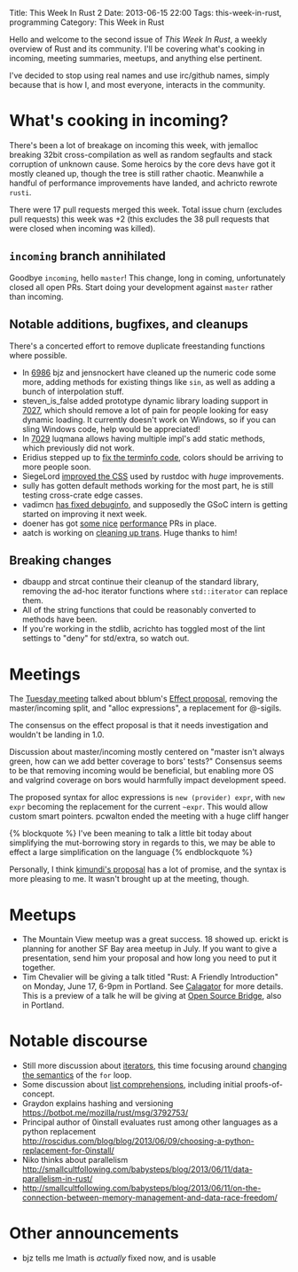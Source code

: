 Title: This Week In Rust 2
Date: 2013-06-15 22:00
Tags: this-week-in-rust, programming
Category: This Week in Rust

Hello and welcome to the second issue of *This Week In Rust*, a weekly overview
of Rust and its community. I'll be covering what's cooking in incoming,
meeting summaries, meetups, and anything else pertinent.

I've decided to stop using real names and use irc/github names, simply because
that is how I, and most everyone, interacts in the community.

<!-- more -->

# What's cooking in incoming?

There's been a lot of breakage on incoming this week, with jemalloc breaking
32bit cross-compilation as well as random segfaults and stack corruption of
unknown cause.  Some heroics by the core devs have got it mostly cleaned up,
though the tree is still rather chaotic. Meanwhile a handful of performance
improvements have landed, and achricto rewrote `rusti`.

There were 17 pull requests merged this week. Total issue churn (excludes pull
requests) this week was +2 (this excludes the 38 pull requests that were
closed when incoming was killed).

## `incoming` branch annihilated

Goodbye `incoming`, hello `master`! This change, long in coming, unfortunately
closed all open PRs. Start doing your development against `master` rather than
incoming.

## Notable additions, bugfixes, and cleanups

There's a concerted effort to remove duplicate freestanding functions where
possible.

- In [6986][is6986] bjz and jensnockert have cleaned up the numeric code some
  more, adding methods for existing things like `sin`, as well as adding a
  bunch of interpolation stuff.
- steven_is_false added prototype dynamic library loading support in
  [7027][is7027], which should remove a lot of pain for people looking for
  easy dynamic loading. It currently doesn't work on Windows, so if you can
  sling Windows code, help would be appreciated!
- In [7029][is7029] luqmana allows having multiple impl's add static methods,
  which previously did not work.
- Eridius stepped up to [fix the terminfo code][tinfo], colors should be
  arriving to more people soon.
- SiegeLord [improved the CSS][css] used by rustdoc with *huge* improvements.
- sully has gotten default methods working for the most part, he is still
  testing cross-crate edge casses.
- vadimcn [has fixed debuginfo][debug], and supposedly the GSoC intern is
  getting started on improving it next week.
- doener has got [some nice][inline] [performance][cache] PRs in place.
- aatch is working on [cleaning up trans][trans]. Huge thanks to him!

## Breaking changes

- dbaupp and strcat continue their cleanup of the standard library, removing
  the ad-hoc iterator functions where `std::iterator` can replace them.
- All of the string functions that could be reasonably converted to methods
  have been.
- If you're working in the stdlib, acrichto has toggled most of the lint
  settings to "deny" for std/extra, so watch out.

# Meetings

The [Tuesday meeting][tues] talked about bblum's [Effect proposal][eff],
removing the master/incoming split, and "alloc expressions", a replacement for
@-sigils.

The consensus on the effect proposal is that it needs investigation and
wouldn't be landing in 1.0.

Discussion about master/incoming mostly centered on "master isn't always
green, how can we add better coverage to bors' tests?" Consensus seems to be
that removing incoming would be beneficial, but enabling more OS and valgrind
coverage on bors would harmfully impact development speed.

The proposed syntax for alloc expressions is `new (provider) expr`, with `new
expr` becoming the replacement for the current `~expr`. This would allow
custom smart pointers. pcwalton ended the meeting with a huge cliff hanger

{% blockquote %}
I've been meaning to talk a little bit today about simplifying the
mut-borrowing story in regards to this, we may be able to effect a large
simplification on the language
{% endblockquote %}

Personally, I think [kimundi's proposal][kim] has a lot of promise, and the
syntax is more pleasing to me. It wasn't brought up at the meeting, though.

# Meetups

- The Mountain View meetup was a great success. 18 showed up. erickt is
  planning for another SF Bay area meetup in July. If you want to give a
  presentation, send him your proposal and how long you need to put it
  together.
- Tim Chevalier will be giving a talk titled "Rust: A Friendly Introduction"
  on Monday, June 17, 6-9pm in Portland. See [Calagator][rafi] for more
  details. This is a preview of a talk he will be giving at [Open Source
  Bridge][osb], also in Portland.

# Notable discourse

- Still more discussion about [iterators][iter], this time focusing around
  [changing the semantics][for] of the `for` loop.
- Some discussion about [list comprehensions][listcomp], including initial
  proofs-of-concept.
- Graydon explains hashing and versioning
  https://botbot.me/mozilla/rust/msg/3792753/
- Principal author of 0install evaluates rust among other languages as a
  python replacement
  http://roscidus.com/blog/blog/2013/06/09/choosing-a-python-replacement-for-0install/
- Niko thinks about parallelism
  http://smallcultfollowing.com/babysteps/blog/2013/06/11/data-parallelism-in-rust/
- http://smallcultfollowing.com/babysteps/blog/2013/06/11/on-the-connection-between-memory-management-and-data-race-freedom/

# Other announcements

- bjz tells me lmath is *actually* fixed now, and is usable

[is6986]: https://github.com/mozilla/rust/pull/6986
[is7027]: https://github.com/mozilla/rust/pull/7027
[is7029]: https://github.com/mozilla/rust/pull/7029
[tues]: https://github.com/mozilla/rust/wiki/Meeting-weekly-2013-06-11
[kim]: https://gist.github.com/Kimundi/5744578
[iter]: https://mail.mozilla.org/pipermail/rust-dev/2013-June/004364.html
[rafi]: http://calagator.org/events/1250464376
[for]: https://mail.mozilla.org/pipermail/rust-dev/2013-June/004465.html
[listcomp]: http://www.reddit.com/r/rust/comments/1gag3t/list_comprehensions_in_rust_iterator/
[css]: https://github.com/mozilla/rust/pull/7077
[eff]: https://github.com/mozilla/rust/wiki/Proposal-for-effects
[tinfo]: https://github.com/mozilla/rust/pull/7133
[osb]: http://opensourcebridge.org/sessions/970
[debug]: https://github.com/mozilla/rust/pull/7134
[inline]: https://github.com/mozilla/rust/pull/7154
[cache]: https://github.com/mozilla/rust/pull/7144
[trans]: https://github.com/mozilla/rust/pull/7124
